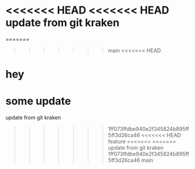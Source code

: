 <<<<<<< HEAD
<<<<<<< HEAD
update from git kraken
=======
=======
>>>>>>> main
<<<<<<< HEAD
# hey

some update
=======
update from git kraken
>>>>>>> 1ff073ffdbe940e2f345824b895ff5ff3d26ca46
<<<<<<< HEAD
>>>>>>> feature
=======
=======
update from git kraken
>>>>>>> 1ff073ffdbe940e2f345824b895ff5ff3d26ca46
>>>>>>> main
